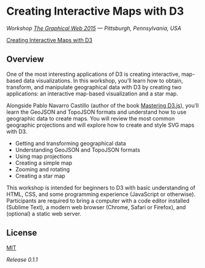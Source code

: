 # Creating Interactive Maps with D3

_Workshop [The Graphical Web 2015](https://www.graphicalweb.org/2015) — Pittsburgh, Pennsylvania, USA_

[Creating Interactive Maps with D3](http://pnavarrc.github.io/workshop-d3-maps/)

## Overview

One of the most interesting applications of D3 is creating interactive, map-based data visualizations. In this workshop, you’ll learn how to obtain, transform, and manipulate geographical data with D3 by creating two applications: an interactive map-based visualization and a star map.

Alongside Pablo Navarro Castillo (author of the book [Mastering D3.js](http://www.amazon.com/Mastering-D3-js-Visualization-JavaScript-Developers/dp/178328627X)), you’ll learn the GeoJSON and TopoJSON formats and understand how to use geographic data to create maps. You will review the most common geographic projections and will explore how to create and style SVG maps with D3.

- Getting and transforming geographical data
- Understanding GeoJSON and TopoJSON formats
- Using map projections
- Creating a simple map
- Zooming and rotating
- Creating a star map

This workshop is intended for beginners to D3 with basic understanding of HTML, CSS, and some programming experience (JavaScript or otherwise). Participants are required to bring a computer with a code editor installed (Sublime Text), a modern web browser (Chrome, Safari or Firefox), and (optional) a static web server.

## License

[MIT](LICENSE)

_Release 0.1.1_
